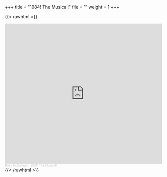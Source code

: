 +++
title = "1984! The Musical!"
file = ""
weight = 1
+++

{{< rawhtml >}} 
<iframe width="100%" height="450" scrolling="no" frameborder="no" allow="autoplay" src="https://w.soundcloud.com/player/?url=https%3A//api.soundcloud.com/playlists/1391021974&color=%23ff5500&auto_play=false&hide_related=false&show_comments=true&show_user=true&show_reposts=false&show_teaser=true&visual=true"></iframe><div style="font-size: 10px; color: #cccccc;line-break: anywhere;word-break: normal;overflow: hidden;white-space: nowrap;text-overflow: ellipsis; font-family: Interstate,Lucida Grande,Lucida Sans Unicode,Lucida Sans,Garuda,Verdana,Tahoma,sans-serif;font-weight: 100;"><a href="https://soundcloud.com/rileymccullagh" title="Riley McCullagh" target="_blank" style="color: #cccccc; text-decoration: none;">Riley McCullagh</a> · <a href="https://soundcloud.com/rileymccullagh/sets/1984-the-musical" title="1984! The Musical!" target="_blank" style="color: #cccccc; text-decoration: none;">1984! The Musical!</a></div>
{{< /rawhtml >}} 
